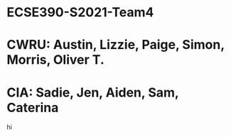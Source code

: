 # ECSE390-S2021-Team4 
# CWRU: Austin, Lizzie, Paige, Simon, Morris, Oliver T.
# CIA: Sadie, Jen, Aiden, Sam, Caterina

hi